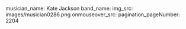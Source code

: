 musician_name: Kate Jackson
band_name: 
img_src: images/musician0286.png
onmouseover_src: 
pagination_pageNumber: 2204